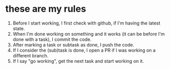 # these are my rules

1. Before I start working, I first check with github, if I'm having the latest state.
2. When I'm done working on something and it works (it can be before I'm done with a task), I commit the code.
3. After marking a task or subtask as done, I push the code.
4. If I consider the (sub)task is done, I open a PR if I was working on a different branch.
5. If I say "go working", get the next task and start working on it.